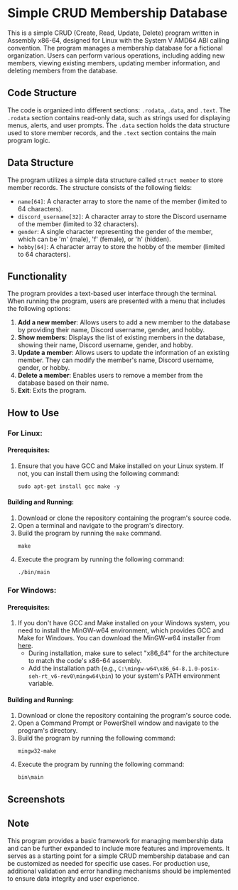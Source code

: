 # Simple CRUD Membership Database

This is a simple CRUD (Create, Read, Update, Delete) program written in Assembly x86-64, designed for Linux with the System V AMD64 ABI calling convention. The program manages a membership database for a fictional organization. Users can perform various operations, including adding new members, viewing existing members, updating member information, and deleting members from the database.

## Code Structure

The code is organized into different sections: `.rodata`, `.data`, and `.text`. The `.rodata` section contains read-only data, such as strings used for displaying menus, alerts, and user prompts. The `.data` section holds the data structure used to store member records, and the `.text` section contains the main program logic.

## Data Structure

The program utilizes a simple data structure called `struct member` to store member records. The structure consists of the following fields:
- `name[64]`: A character array to store the name of the member (limited to 64 characters).
- `discord_username[32]`: A character array to store the Discord username of the member (limited to 32 characters).
- `gender`: A single character representing the gender of the member, which can be 'm' (male), 'f' (female), or 'h' (hidden).
- `hobby[64]`: A character array to store the hobby of the member (limited to 64 characters).

## Functionality

The program provides a text-based user interface through the terminal. When running the program, users are presented with a menu that includes the following options:
1. **Add a new member**: Allows users to add a new member to the database by providing their name, Discord username, gender, and hobby.
2. **Show members**: Displays the list of existing members in the database, showing their name, Discord username, gender, and hobby.
3. **Update a member**: Allows users to update the information of an existing member. They can modify the member's name, Discord username, gender, or hobby.
4. **Delete a member**: Enables users to remove a member from the database based on their name.
5. **Exit**: Exits the program.

## How to Use

### For Linux:

#### Prerequisites:
1. Ensure that you have GCC and Make installed on your Linux system. If not, you can install them using the following command:
   ```
   sudo apt-get install gcc make -y
   ```

#### Building and Running:
1. Download or clone the repository containing the program's source code.
2. Open a terminal and navigate to the program's directory.
3. Build the program by running the `make` command.
   ```
   make
   ```
4. Execute the program by running the following command:
   ```
   ./bin/main
   ```

### For Windows:

#### Prerequisites:
1. If you don't have GCC and Make installed on your Windows system, you need to install the MinGW-w64 environment, which provides GCC and Make for Windows. You can download the MinGW-w64 installer from [here](https://sourceforge.net/projects/mingw-w64/files/).
   - During installation, make sure to select "x86_64" for the architecture to match the code's x86-64 assembly.
   - Add the installation path (e.g., `C:\mingw-w64\x86_64-8.1.0-posix-seh-rt_v6-rev0\mingw64\bin`) to your system's PATH environment variable.

#### Building and Running:
1. Download or clone the repository containing the program's source code.
2. Open a Command Prompt or PowerShell window and navigate to the program's directory.
3. Build the program by running the following command:
   ```
   mingw32-make
   ```
4. Execute the program by running the following command:
   ```
   bin\main
   ```

## Screenshots


## Note

This program provides a basic framework for managing membership data and can be further expanded to include more features and improvements. It serves as a starting point for a simple CRUD membership database and can be customized as needed for specific use cases. For production use, additional validation and error handling mechanisms should be implemented to ensure data integrity and user experience.
